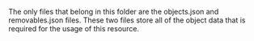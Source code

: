 The only files that belong in this folder are the objects.json and removables.json files.
These two files store all of the object data that is required for the usage of this resource.